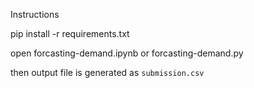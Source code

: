 Instructions

pip install -r requirements.txt

open forcasting-demand.ipynb or forcasting-demand.py

then output file is generated as `submission.csv` 